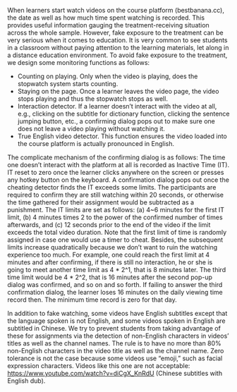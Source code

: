 When learners start watch videos on the course platform (bestbanana.cc), the date as well as how much time spent watching is recorded. This provides useful information gauging the treatment-receiving situation across the whole sample. However, fake exposure to the treatment can be very serious when it comes to education. It is very common to see students in a classroom without paying attention to the learning materials, let along in a distance education environment. To avoid fake exposure to the treatment, we design some monitoring functions as follows:
* Counting on playing. Only when the video is playing, does the stopwatch system starts counting.
* Staying on the page. Once a learner leaves the video page, the video stops playing and thus the stopwatch stops as well.
*	Interaction detector. If a learner doesn’t interact with the video at all, e.g., clicking on the subtitle for dictionary function, clicking the sentence jumping button, etc., a confirming dialog pops out to make sure one does not leave a video playing without watching it.
*	True English video detector. This function ensures the video loaded into the course platform is actually pronounced in English.

The complicate mechanism of the confirming dialog is as follows: The time one doesn’t interact with the platform at all is recorded as Inactive Time (IT). IT reset to zero once the learner clicks anywhere on the screen or presses any hotkey button on the keyboard. A confirmation dialog pops out once the cheating detector finds the IT exceeds some limits. The participants are required to confirm they are still watching within 20 seconds, or otherwise the time gathered for their assignment would be subtracted as a punishment. The IT limits are set as follows: (a) 4~6 minutes for the first IT limit, (b) 4 minutes times 2 to the power of the confirmed number of times afterwards, and (c) 12 seconds prior to the end of the video if the limit exceeds the total video duration. Note that the first limit of time is randomly assigned in case one would use a timer to cheat. Besides, the subsequent limits increase quadratically because we don’t want to ruin the watching experience too much. For example, one could reach the first limit at 4 minutes and after confirming, if there is still no interaction, he or she is going to meet another time limit as 4 * 2^1, that is 8 minutes later. The third time limit would be 4 * 2^2, that is 16 minutes after the second pop-up dialog was confirmed, and so on and so forth. If failing to answer the third confirmation dialog, the learner loses 16 minutes on the daily viewing time record then. The minimum time record is zero for that day.

In addition to fake watching, some videos have English subtitles except that the language spoken is not English, and some videos spoken in English are subtitled in Chinese. We try to prevent students from taking advantage of these for assignments via the detection of non-English characters in videos’ titles as well as the channel names. The rule is to have no more than 80% non-English characters in the video title as well as the channel name. Zero tolerance is not the case because some videos use “emoji,” such as facial expression characters. Videos like this one are not acceptable: https://www.youtube.com/watch?v=diCgX_KnRdU (Chinese subtitles with English dub).
